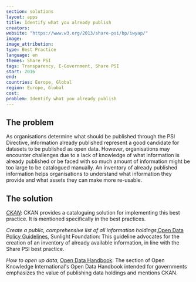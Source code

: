 ```yaml
---
section: solutions
layout: apps
title: Identify what you already publish
creators: 
website: "https://www.w3.org/2013/share-psi/bp/iwyap/"
image: 
image_attribution:
type: Best Practice  
language: en
themes: Share PSI
tags: Transparency, E-Government, Share PSI
start: 2016
end: 
countries: Europe, Global
region: Europe, Global
cost: 
problem: Identify what you already publish
---
```


## The problem
As organisations determine what should be published through the PSI Directive, information already published represent a good candidate for datasets to be published as open data. However, organisations may encounter challenges due to a lack of knowledge of what information is already published or be faced with so much amount of information might be too large to be catalogued manually. An inventory of already published information helps organisations to understand what information they provide and what assets they can make more re-usable.

## The solution
[_CKAN_](ckan.org): CKAN provides a cataloguing solution for implementing this best practice. It is mentioned specifically in the best practices.

_Create a public, comprehensive list of all information holdings_,[Open Data Policy Guidelines](http://sunlightfoundation.com/opendataguidelines/#lists-of-holdings), Sunlight Foundation: This guideline advocates for the creation of an inventory of already available information, in line with the Share PSI best practice.

_How to open up data_, [Open Data Handbook](http://opendatahandbook.org/guide/en/how-to-open-up-data/): The section of Open Knowledge International's Open Data Handbook intended for governments emphasizes the value of publishing data holdings and mentions CKAN.

